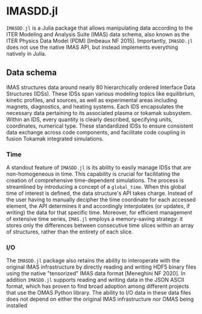 
# IMASDD.jl
`IMASDD.jl` is a Julia package that allows manipulating data according to the ITER Modeling and Analysis Suite (IMAS) data schema, also known as the ITER Physics Data Model (PDM) [Imbeaux NF 2015]. Importantly, `IMASDD.jl` does not use the native IMAS API, but instead implements everything natively in Julia.

## Data schema
IMAS structures data around nearly 80 hierarchically ordered Interface Data Structures (IDSs). These IDSs span various modeling topics like equilibrium, kinetic profiles, and sources, as well as experimental areas including magnets, diagnostics, and heating systems. Each IDS encapsulates the necessary data pertaining to its associated plasma or tokamak subsystem. Within an IDS, every quantity is clearly described, specifying units, coordinates, numerical type. These standardized IDSs to ensure consistent data exchange across code components, and facilitate code coupling in fusion Tokamak integrated simulations.

### Time
A standout feature of `IMASDD.jl` is its ability to easily manage IDSs that are non-homogeneous in time. This capability is crucial for facilitating the creation of comprehensive time-dependent simulations. The process is streamlined by introducing a concept of a `global_time`. When this global time of interest is defined, the data structure's API takes charge. Instead of the user having to manually decipher the time coordinate for each accessed element, the API determines it and accordingly interpolates (or updates, if writing) the data for that specific time. Moreover, for efficient management of extensive time series, `IMAS.jl` employs a memory-saving strategy: it stores only the differences between consecutive time slices within an array of structures, rather than the entirety of each slice.

### I/O
The `IMASDD.jl` package also retains the ability to interoperate with the original IMAS infrastructure by directly reading and writing HDF5 binary files using the native "tensorized" IMAS data format [Meneghini NF 2020]. In addition `IMASDD.jl` supports reading and writing data in the JSON ASCII format, which has proven to find broad adoption among different projects that use the OMAS Python library. The ability to I/O data in these data files does not depend on either the original IMAS infrastructure nor OMAS being installed
